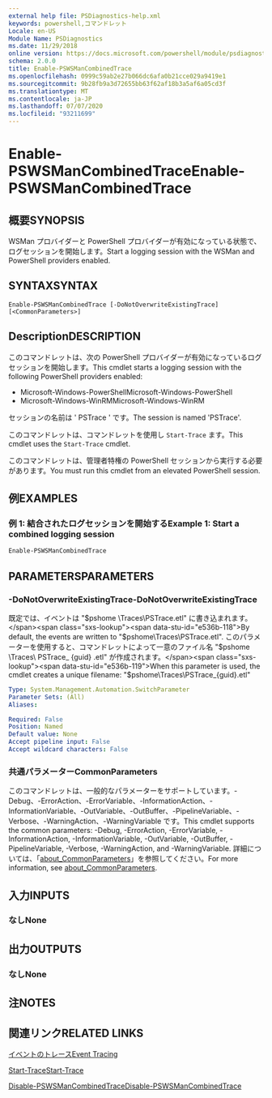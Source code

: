 ```yaml
---
external help file: PSDiagnostics-help.xml
keywords: powershell,コマンドレット
Locale: en-US
Module Name: PSDiagnostics
ms.date: 11/29/2018
online version: https://docs.microsoft.com/powershell/module/psdiagnostics/enable-pswsmancombinedtrace?view=powershell-7.1&WT.mc_id=ps-gethelp
schema: 2.0.0
title: Enable-PSWSManCombinedTrace
ms.openlocfilehash: 0999c59ab2e27b066dc6afa0b21cce029a9419e1
ms.sourcegitcommit: 9b28fb9a3d72655bb63f62af18b3a5af6a05cd3f
ms.translationtype: MT
ms.contentlocale: ja-JP
ms.lasthandoff: 07/07/2020
ms.locfileid: "93211699"
---
```

# <span data-ttu-id="e536b-103">Enable-PSWSManCombinedTrace</span><span class="sxs-lookup"><span data-stu-id="e536b-103">Enable-PSWSManCombinedTrace</span></span>

## <span data-ttu-id="e536b-104">概要</span><span class="sxs-lookup"><span data-stu-id="e536b-104">SYNOPSIS</span></span>
<span data-ttu-id="e536b-105">WSMan プロバイダーと PowerShell プロバイダーが有効になっている状態で、ログセッションを開始します。</span><span class="sxs-lookup"><span data-stu-id="e536b-105">Start a logging session with the WSMan and PowerShell providers enabled.</span></span>

## <span data-ttu-id="e536b-106">SYNTAX</span><span class="sxs-lookup"><span data-stu-id="e536b-106">SYNTAX</span></span>

```
Enable-PSWSManCombinedTrace [-DoNotOverwriteExistingTrace] [<CommonParameters>]
```

## <span data-ttu-id="e536b-107">Description</span><span class="sxs-lookup"><span data-stu-id="e536b-107">DESCRIPTION</span></span>

<span data-ttu-id="e536b-108">このコマンドレットは、次の PowerShell プロバイダーが有効になっているログセッションを開始します。</span><span class="sxs-lookup"><span data-stu-id="e536b-108">This cmdlet starts a logging session with the following PowerShell providers enabled:</span></span>

- <span data-ttu-id="e536b-109">Microsoft-Windows-PowerShell</span><span class="sxs-lookup"><span data-stu-id="e536b-109">Microsoft-Windows-PowerShell</span></span>
- <span data-ttu-id="e536b-110">Microsoft-Windows-WinRM</span><span class="sxs-lookup"><span data-stu-id="e536b-110">Microsoft-Windows-WinRM</span></span>

<span data-ttu-id="e536b-111">セッションの名前は ' PSTrace ' です。</span><span class="sxs-lookup"><span data-stu-id="e536b-111">The session is named 'PSTrace'.</span></span>

<span data-ttu-id="e536b-112">このコマンドレットは、コマンドレットを使用し `Start-Trace` ます。</span><span class="sxs-lookup"><span data-stu-id="e536b-112">This cmdlet uses the `Start-Trace` cmdlet.</span></span>

<span data-ttu-id="e536b-113">このコマンドレットは、管理者特権の PowerShell セッションから実行する必要があります。</span><span class="sxs-lookup"><span data-stu-id="e536b-113">You must run this cmdlet from an elevated PowerShell session.</span></span>

## <span data-ttu-id="e536b-114">例</span><span class="sxs-lookup"><span data-stu-id="e536b-114">EXAMPLES</span></span>

### <span data-ttu-id="e536b-115">例 1: 結合されたログセッションを開始する</span><span class="sxs-lookup"><span data-stu-id="e536b-115">Example 1: Start a combined logging session</span></span>

```powershell
Enable-PSWSManCombinedTrace
```

## <span data-ttu-id="e536b-116">PARAMETERS</span><span class="sxs-lookup"><span data-stu-id="e536b-116">PARAMETERS</span></span>

### <span data-ttu-id="e536b-117">-DoNotOverwriteExistingTrace</span><span class="sxs-lookup"><span data-stu-id="e536b-117">-DoNotOverwriteExistingTrace</span></span>

<span data-ttu-id="e536b-118">既定では、イベントは "$pshome \Traces\PSTrace.etl" に書き込まれます。</span><span class="sxs-lookup"><span data-stu-id="e536b-118">By default, the events are written to "$pshome\Traces\PSTrace.etl".</span></span> <span data-ttu-id="e536b-119">このパラメーターを使用すると、コマンドレットによって一意のファイル名 "$pshome \Traces\ PSTrace_ {guid} .etl" が作成されます。</span><span class="sxs-lookup"><span data-stu-id="e536b-119">When this parameter is used, the cmdlet creates a unique filename: "$pshome\Traces\PSTrace_{guid}.etl"</span></span>

```yaml
Type: System.Management.Automation.SwitchParameter
Parameter Sets: (All)
Aliases:

Required: False
Position: Named
Default value: None
Accept pipeline input: False
Accept wildcard characters: False
```

### <span data-ttu-id="e536b-120">共通パラメーター</span><span class="sxs-lookup"><span data-stu-id="e536b-120">CommonParameters</span></span>

<span data-ttu-id="e536b-121">このコマンドレットは、一般的なパラメーターをサポートしています。-Debug、-ErrorAction、-ErrorVariable、-InformationAction、-InformationVariable、-OutVariable、-OutBuffer、-PipelineVariable、-Verbose、-WarningAction、-WarningVariable です。</span><span class="sxs-lookup"><span data-stu-id="e536b-121">This cmdlet supports the common parameters: -Debug, -ErrorAction, -ErrorVariable, -InformationAction, -InformationVariable, -OutVariable, -OutBuffer, -PipelineVariable, -Verbose, -WarningAction, and -WarningVariable.</span></span> <span data-ttu-id="e536b-122">詳細については、「[about_CommonParameters](https://go.microsoft.com/fwlink/?LinkID=113216)」を参照してください。</span><span class="sxs-lookup"><span data-stu-id="e536b-122">For more information, see [about_CommonParameters](https://go.microsoft.com/fwlink/?LinkID=113216).</span></span>

## <span data-ttu-id="e536b-123">入力</span><span class="sxs-lookup"><span data-stu-id="e536b-123">INPUTS</span></span>

### <span data-ttu-id="e536b-124">なし</span><span class="sxs-lookup"><span data-stu-id="e536b-124">None</span></span>

## <span data-ttu-id="e536b-125">出力</span><span class="sxs-lookup"><span data-stu-id="e536b-125">OUTPUTS</span></span>

### <span data-ttu-id="e536b-126">なし</span><span class="sxs-lookup"><span data-stu-id="e536b-126">None</span></span>

## <span data-ttu-id="e536b-127">注</span><span class="sxs-lookup"><span data-stu-id="e536b-127">NOTES</span></span>

## <span data-ttu-id="e536b-128">関連リンク</span><span class="sxs-lookup"><span data-stu-id="e536b-128">RELATED LINKS</span></span>

[<span data-ttu-id="e536b-129">イベントのトレース</span><span class="sxs-lookup"><span data-stu-id="e536b-129">Event Tracing</span></span>](/windows/desktop/ETW/event-tracing-portal)

[<span data-ttu-id="e536b-130">Start-Trace</span><span class="sxs-lookup"><span data-stu-id="e536b-130">Start-Trace</span></span>](start-trace.md)

[<span data-ttu-id="e536b-131">Disable-PSWSManCombinedTrace</span><span class="sxs-lookup"><span data-stu-id="e536b-131">Disable-PSWSManCombinedTrace</span></span>](Disable-PSWSManCombinedTrace.md)

